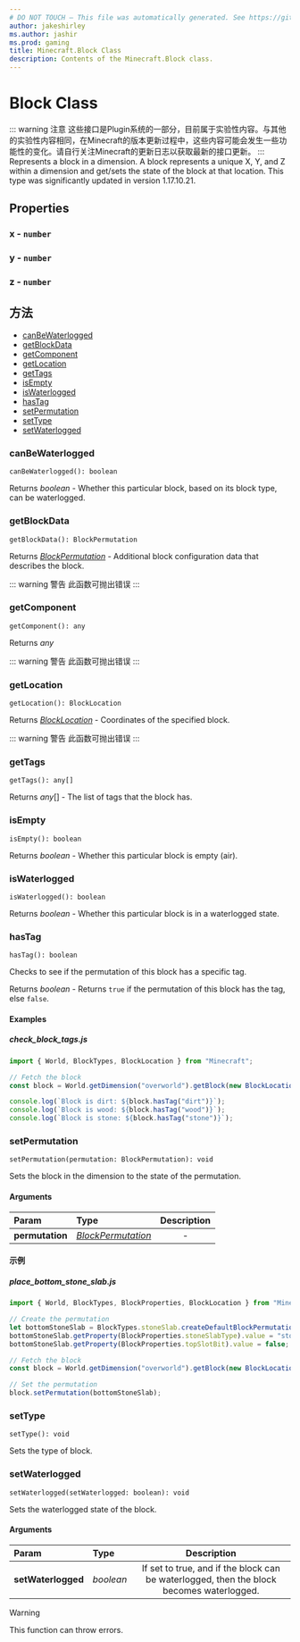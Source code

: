 ```yaml
---
# DO NOT TOUCH — This file was automatically generated. See https://github.com/Mojang/MinecraftScriptingApiDocsGenerator to modify descriptions, examples, etc.
author: jakeshirley
ms.author: jashir
ms.prod: gaming
title: Minecraft.Block Class
description: Contents of the Minecraft.Block class.
---
```

# Block Class
::: warning 注意
这些接口是Plugin系统的一部分，目前属于实验性内容。与其他的实验性内容相同，在Minecraft的版本更新过程中，这些内容可能会发生一些功能性的变化。请自行关注Minecraft的更新日志以获取最新的接口更新。
:::
Represents a block in a dimension. A block represents a unique X, Y, and Z within a dimension and get/sets the state of the block at that location. This type was significantly updated in version 1.17.10.21.

## Properties
### **x** - `number`



### **y** - `number`



### **z** - `number`




## 方法
- [canBeWaterlogged](#canbewaterlogged)
- [getBlockData](#getblockdata)
- [getComponent](#getcomponent)
- [getLocation](#getlocation)
- [getTags](#gettags)
- [isEmpty](#isempty)
- [isWaterlogged](#iswaterlogged)
- [hasTag](#hastag)
- [setPermutation](#setpermutation)
- [setType](#settype)
- [setWaterlogged](#setwaterlogged)
  
### **canBeWaterlogged**
`
canBeWaterlogged(): boolean
`


Returns *boolean* - Whether this particular block, based on its block type, can be waterlogged.


### **getBlockData**
`
getBlockData(): BlockPermutation
`


Returns [*BlockPermutation*](BlockPermutation.md) - Additional block configuration data that describes the block.

::: warning 警告 此函数可抛出错误 :::

### **getComponent**
`
getComponent(): any
`


Returns *any*

::: warning 警告 此函数可抛出错误 :::

### **getLocation**
`
getLocation(): BlockLocation
`


Returns [*BlockLocation*](BlockLocation.md) - Coordinates of the specified block.

::: warning 警告 此函数可抛出错误 :::
### **getTags**
`
getTags(): any[]
`


Returns *any*[] - The list of tags that the block has.


### **isEmpty**
`
isEmpty(): boolean
`


Returns *boolean* - Whether this particular block is empty (air).


### **isWaterlogged**
`
isWaterlogged(): boolean
`


Returns *boolean* - Whether this particular block is in a waterlogged state.


### **hasTag**
`
hasTag(): boolean
`

Checks to see if the permutation of this block has a specific tag.

Returns *boolean* - Returns `true` if the permutation of this block has the tag, else `false`.


#### Examples
##### ***check_block_tags.js***
```javascript
import { World, BlockTypes, BlockLocation } from "Minecraft";

// Fetch the block
const block = World.getDimension("overworld").getBlock(new BlockLocation(1, 2, 3));

console.log(`Block is dirt: ${block.hasTag("dirt")}`);
console.log(`Block is wood: ${block.hasTag("wood")}`);
console.log(`Block is stone: ${block.hasTag("stone")}`);

```
### **setPermutation**
`
setPermutation(permutation: BlockPermutation): void
`

Sets the block in the dimension to the state of the permutation.
#### Arguments
| Param | Type | Description |
| :--- | :--- | :---: |
| **permutation** | [*BlockPermutation*](BlockPermutation.md) | - |



#### 示例
##### ***place_bottom_stone_slab.js***
```javascript
import { World, BlockTypes, BlockProperties, BlockLocation } from "Minecraft";

// Create the permutation
let bottomStoneSlab = BlockTypes.stoneSlab.createDefaultBlockPermutation();
bottomStoneSlab.getProperty(BlockProperties.stoneSlabType).value = "stone_brick";
bottomStoneSlab.getProperty(BlockProperties.topSlotBit).value = false;

// Fetch the block
const block = World.getDimension("overworld").getBlock(new BlockLocation(1, 2, 3));

// Set the permutation
block.setPermutation(bottomStoneSlab);

```
### **setType**
`
setType(): void
`

Sets the type of block.



### **setWaterlogged**
`
setWaterlogged(setWaterlogged: boolean): void
`

Sets the waterlogged state of the block.
#### Arguments
| Param | Type | Description |
| :--- | :--- | :---: |
| **setWaterlogged** | *boolean* | If set to true, and if the block can be waterlogged, then the block becomes waterlogged. |


> [!WARNING]
> This function can throw errors.

